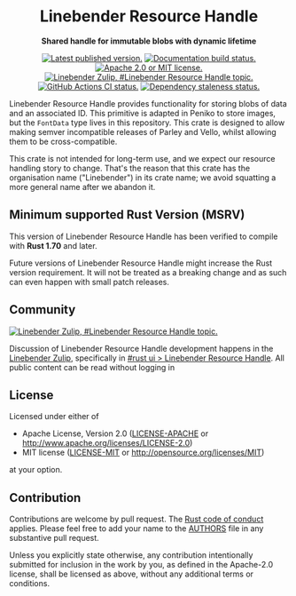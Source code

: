 <div align="center">

# Linebender Resource Handle

**Shared handle for immutable blobs with dynamic lifetime**

[![Latest published version.](https://img.shields.io/crates/v/linebender_resource_handle.svg)](https://crates.io/crates/linebender_resource_handle)
[![Documentation build status.](https://img.shields.io/docsrs/linebender_resource_handle.svg)](https://docs.rs/linebender_resource_handle)
[![Apache 2.0 or MIT license.](https://img.shields.io/badge/license-Apache--2.0_OR_MIT-blue.svg)](#license)
\
[![Linebender Zulip, #Linebender Resource Handle topic.](https://img.shields.io/badge/Linebender-%23rust--ui-blue?logo=Zulip)](https://xi.zulipchat.com/#narrow/channel/422907-rust-ui/topic/Linebender.20Resource.20Handle/with/538254686)
[![GitHub Actions CI status.](https://img.shields.io/github/actions/workflow/status/linebender/raw_resource_handle/ci.yml?logo=github&label=CI)](https://github.com/linebender/raw_resource_handle/actions)
[![Dependency staleness status.](https://deps.rs/repo/github/linebender/raw_resource_handle/status.svg)](https://deps.rs/repo/github/linebender/raw_resource_handle)

</div>

<!-- TODO: We should use cargo-rdme here, but don't solely out of expedience.
If you're using this repo as a template for new repositories, https://github.com/linebender/anymore/ is a better model. -->

Linebender Resource Handle provides functionality for storing blobs of data and an associated ID.
This primitive is adapted in Peniko to store images, but the `FontData` type lives in this repository.
This crate is designed to allow making semver incompatible releases of Parley and Vello, whilst allowing them to be cross-compatible.

This crate is not intended for long-term use, and we expect our resource handling story to change.
That's the reason that this crate has the organisation name ("Linebender") in its crate name; we avoid squatting a more general name after we abandon it.

## Minimum supported Rust Version (MSRV)

This version of Linebender Resource Handle has been verified to compile with **Rust 1.70** and later.

Future versions of Linebender Resource Handle might increase the Rust version requirement.
It will not be treated as a breaking change and as such can even happen with small patch releases.

## Community

[![Linebender Zulip, #Linebender Resource Handle topic.](https://img.shields.io/badge/Linebender-%23rust--ui-blue?logo=Zulip)](https://xi.zulipchat.com/#narrow/channel/422907-rust-ui/topic/Linebender.20Resource.20Handle/with/538254686)

Discussion of Linebender Resource Handle development happens in the [Linebender Zulip](https://xi.zulipchat.com/), specifically in [#rust ui > Linebender Resource Handle](https://xi.zulipchat.com/#narrow/channel/422907-rust-ui/topic/Linebender.20Resource.20Handle/with/538254686).
All public content can be read without logging in

## License

Licensed under either of

- Apache License, Version 2.0
   ([LICENSE-APACHE](LICENSE-APACHE) or <http://www.apache.org/licenses/LICENSE-2.0>)
- MIT license
   ([LICENSE-MIT](LICENSE-MIT) or <http://opensource.org/licenses/MIT>)

at your option.

## Contribution

Contributions are welcome by pull request. The [Rust code of conduct] applies.
Please feel free to add your name to the [AUTHORS] file in any substantive pull request.

Unless you explicitly state otherwise, any contribution intentionally submitted
for inclusion in the work by you, as defined in the Apache-2.0 license, shall be
licensed as above, without any additional terms or conditions.

[Rust Code of Conduct]: https://www.rust-lang.org/policies/code-of-conduct
[AUTHORS]: ./AUTHORS

